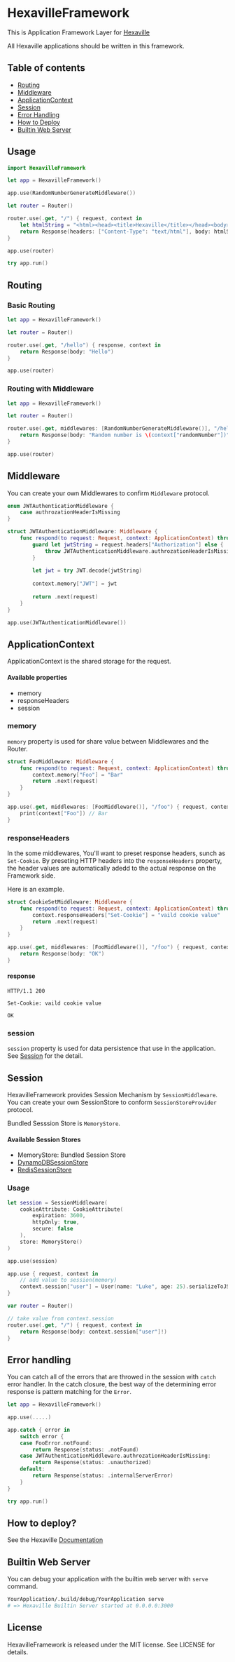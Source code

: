 # HexavilleFramework
This is Application Framework Layer for [Hexaville](https://github.com/noppoMan/Hexaville)

All Hexaville applications should be written in this framework.

## Table of contents

* [Routing](#routing)
* [Middleware](#middleware)
* [ApplicationContext](#applicationcontext)
* [Session](#session)
* [Error Handling](#error-handling)
* [How to Deploy](#how-to-deploy)
* [Builtin Web Server](#builtin-web-server)


## Usage

```swift
import HexavilleFramework

let app = HexavilleFramework()

app.use(RandomNumberGenerateMiddleware())

let router = Router()

router.use(.get, "/") { request, context in
    let htmlString = "<html><head><title>Hexaville</title></head><body>Welcome to Hexaville!</body></html>"
    return Response(headers: ["Content-Type": "text/html"], body: htmlString)
}

app.use(router)

try app.run()
```

## Routing

### Basic Routing

```swift
let app = HexavilleFramework()

let router = Router()

router.use(.get, "/hello") { response, context in
    return Response(body: "Hello")
}

app.use(router)
```

### Routing with Middleware

```swift
let app = HexavilleFramework()

let router = Router()

router.use(.get, middlewares: [RandomNumberGenerateMiddleware()], "/hello") { response, context in
    return Response(body: "Random number is \(context["randomNumber"])")
}

app.use(router)
```

## Middleware

You can create your own Middlewares to confirm `Middleware` protocol.

```swift
enum JWTAuthenticationMiddleware {
    case authrozationHeaderIsMissing
}

struct JWTAuthenticationMiddleware: Middleware {
    func respond(to request: Request, context: ApplicationContext) throws -> Chainer {
        guard let jwtString = request.headers["Authorization"] else {
            throw JWTAuthenticationMiddleware.authrozationHeaderIsMissing
        }
        
        let jwt = try JWT.decode(jwtString)
        
        context.memory["JWT"] = jwt
        
        return .next(request)
    }
}

app.use(JWTAuthenticationMiddleware())
```

## ApplicationContext

ApplicationContext is the shared storage for the request. 

#### Available properties

* memory
* responseHeaders
* session

### memory

`memory` property is used for share value between Middlewares and the Router.

```swift
struct FooMiddleware: Middleware {
    func respond(to request: Request, context: ApplicationContext) throws -> Chainer {
        context.memory["Foo"] = "Bar"
        return .next(request)
    }
}

app.use(.get, middlewares: [FooMiddleware()], "/foo") { request, context in
    print(context["Foo"]) // Bar
}
```

### responseHeaders

In the some middlewares, You'll want to preset response headers, sunch as `Set-Cookie`. By preseting HTTP headers into the `responseHeaders` property, the header values are automatically adedd to the actual response on the Framework side.

Here is an example.

```swift
struct CookieSetMiddleware: Middleware {
    func respond(to request: Request, context: ApplicationContext) throws -> Chainer {
        context.responseHeaders["Set-Cookie"] = "vaild cookie value"
        return .next(request)
    }
}

app.use(.get, middlewares: [FooMiddleware()], "/foo") { request, context in
    return Response(body: "OK")
}
```

#### response
```
HTTP/1.1 200

Set-Cookie: vaild cookie value

OK
```

### session

`session` property is used for data persistence that use in the application.
See [Session](#session) for the detail.

## Session

HexavilleFramework provides Session Mechanism by `SessionMiddleware`. You can create your own SessionStore to conform `SessionStoreProvider` protocol.

Bundled Sesssion Store is `MemoryStore`.

#### Available Session Stores

* MemoryStore: Bundled Session Store
* [DynamoDBSessionStore](https://github.com/Hexaville/DynamodbSessionStore)
* [RedisSessionStore](https://github.com/Hexaville/RedisSessionStore)

### Usage

```swift
let session = SessionMiddleware(
    cookieAttribute: CookieAttribute(
        expiration: 3600,
        httpOnly: true,
        secure: false
    ),
    store: MemoryStore()
)

app.use(session)

app.use { request, context in
    // add value to session(memory)
    context.session["user"] = User(name: "Luke", age: 25).serializeToJSONString()
}

var router = Router()

// take value from context.session
router.use(.get, "/") { request, context in
    return Response(body: context.session["user"]!)
}
```

## Error handling

You can catch all of the errors that are throwed in the session with `catch` error handler.
In the catch closure, the best way of the determining error response is pattern matching for the `Error`.

```swift
let app = HexavilleFramework()

app.use(.....)

app.catch { error in
    switch error {
    case FooError.notFound:
        return Response(status: .notFound)
    case JWTAuthenticationMiddleware.authrozationHeaderIsMissing:
        return Response(status: .unauthorized)
    default:
        return Response(status: .internalServerError)
    }
}

try app.run()
```

## How to deploy?
See the Hexaville [Documentation](https://github.com/noppoMan/Hexaville)

## Builtin Web Server

You can debug your application with the builtin web server with `serve` command.

```sh
YourApplication/.build/debug/YourApplication serve
# => Hexaville Builtin Server started at 0.0.0.0:3000
```

## License

HexavilleFramework is released under the MIT license. See LICENSE for details.
